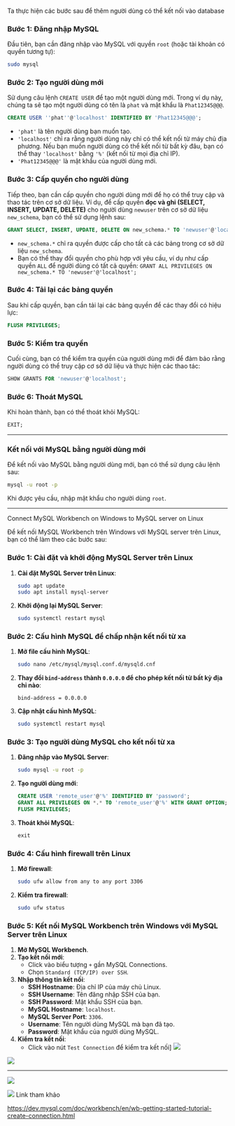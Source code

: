 Ta thực hiện các bước sau để thêm người dùng có thể kết nối vào database

### **Bước 1: Đăng nhập MySQL**
Đầu tiên, bạn cần đăng nhập vào MySQL với quyền `root` (hoặc tài khoản có quyền tương tự):

```bash
sudo mysql
```

### **Bước 2: Tạo người dùng mới**
Sử dụng câu lệnh `CREATE USER` để tạo một người dùng mới. Trong ví dụ này, chúng ta sẽ tạo một người dùng có tên là `phat` và mật khẩu là `Phat12345@@@`.

```sql
CREATE USER ''phat''@'localhost' IDENTIFIED BY 'Phat12345@@@';
```

- `'phat'` là tên người dùng bạn muốn tạo.
- `'localhost'` chỉ ra rằng người dùng này chỉ có thể kết nối từ máy chủ địa phương. Nếu bạn muốn người dùng có thể kết nối từ bất kỳ đâu, bạn có thể thay `'localhost'` bằng `'%'` (kết nối từ mọi địa chỉ IP).
- `'Phat12345@@@'` là mật khẩu của người dùng mới.

### **Bước 3: Cấp quyền cho người dùng**
Tiếp theo, bạn cần cấp quyền cho người dùng mới để họ có thể truy cập và thao tác trên cơ sở dữ liệu. Ví dụ, để cấp quyền **đọc và ghi (SELECT, INSERT, UPDATE, DELETE)** cho người dùng `newuser` trên cơ sở dữ liệu `new_schema`, bạn có thể sử dụng lệnh sau:

```sql
GRANT SELECT, INSERT, UPDATE, DELETE ON new_schema.* TO 'newuser'@'localhost';
```

- `new_schema.*` chỉ ra quyền được cấp cho tất cả các bảng trong cơ sở dữ liệu `new_schema`.
- Bạn có thể thay đổi quyền cho phù hợp với yêu cầu, ví dụ như cấp quyền `ALL` để người dùng có tất cả quyền: `GRANT ALL PRIVILEGES ON new_schema.* TO 'newuser'@'localhost';`

### **Bước 4: Tải lại các bảng quyền**
Sau khi cấp quyền, bạn cần tải lại các bảng quyền để các thay đổi có hiệu lực:

```sql
FLUSH PRIVILEGES;
```

### **Bước 5: Kiểm tra quyền**
Cuối cùng, bạn có thể kiểm tra quyền của người dùng mới để đảm bảo rằng người dùng có thể truy cập cơ sở dữ liệu và thực hiện các thao tác:

```sql
SHOW GRANTS FOR 'newuser'@'localhost';
```

### **Bước 6: Thoát MySQL**
Khi hoàn thành, bạn có thể thoát khỏi MySQL:

```sql
EXIT;
```

---

### **Kết nối với MySQL bằng người dùng mới**
Để kết nối vào MySQL bằng người dùng mới, bạn có thể sử dụng câu lệnh sau:

```bash
mysql -u root -p
```

Khi được yêu cầu, nhập mật khẩu cho người dùng `root`.

---


Connect MySQL Workbench on Windows to MySQL server on Linux

Để kết nối MySQL Workbench trên Windows với MySQL server trên Linux, bạn có thể làm theo các bước sau:

### Bước 1: Cài đặt và khởi động MySQL Server trên Linux
1. **Cài đặt MySQL Server trên Linux**:
   ```bash
   sudo apt update
   sudo apt install mysql-server
   ```
2. **Khởi động lại MySQL Server**:
   ```bash
   sudo systemctl restart mysql
   ```

### Bước 2: Cấu hình MySQL để chấp nhận kết nối từ xa
1. **Mở file cấu hình MySQL**:
   ```bash
   sudo nano /etc/mysql/mysql.conf.d/mysqld.cnf
   ```
2. **Thay đổi `bind-address` thành `0.0.0.0` để cho phép kết nối từ bất kỳ địa chỉ nào**:
   ```plaintext
   bind-address = 0.0.0.0
   ```
4. **Cập nhật cấu hình MySQL**:
   ```bash
   sudo systemctl restart mysql
   ```

### Bước 3: Tạo người dùng MySQL cho kết nối từ xa
1. **Đăng nhập vào MySQL Server**:
   ```bash
   sudo mysql -u root -p
   ```
2. **Tạo người dùng mới**:
   ```sql
   CREATE USER 'remote_user'@'%' IDENTIFIED BY 'password';
   GRANT ALL PRIVILEGES ON *.* TO 'remote_user'@'%' WITH GRANT OPTION;
   FLUSH PRIVILEGES;
   ```
3. **Thoát khỏi MySQL**:
   ```sql
   exit
   ```

### Bước 4: Cấu hình firewall trên Linux
1. **Mở firewall**:
   ```bash
   sudo ufw allow from any to any port 3306
   ```
2. **Kiểm tra firewall**:
   ```bash
   sudo ufw status
   ```

### Bước 5: Kết nối MySQL Workbench trên Windows với MySQL Server trên Linux
1. **Mở MySQL Workbench**.
2. **Tạo kết nối mới**:
   - Click vào biểu tượng `+` gần MySQL Connections.
   - Chọn `Standard (TCP/IP) over SSH`.
3. **Nhập thông tin kết nối**:
   - **SSH Hostname**: Địa chỉ IP của máy chủ Linux.
   - **SSH Username**: Tên đăng nhập SSH của bạn.
   - **SSH Password**: Mật khẩu SSH của bạn.
   - **MySQL Hostname**: `localhost`.
   - **MySQL Server Port**: `3306`.
   - **Username**: Tên người dùng MySQL mà bạn đã tạo.
   - **Password**: Mật khẩu của người dùng MySQL.
4. **Kiểm tra kết nối**:
   - Click vào nút `Test Connection` để kiểm tra kết nối]
![](https://img001.prntscr.com/file/img001/8nA7vX8RSe2BwTh0z2cn7A.png)


![](https://img001.prntscr.com/file/img001/BbhbigSJT0-FetzPyu_cwQ.png)

---


![](https://img001.prntscr.com/file/img001/u9L1zFLgSj2f26ZCXO_n1g.png)



![](https://img001.prntscr.com/file/img001/v5cRUFtKSauoXsq66n_x2A.png)
Link tham khảo

https://dev.mysql.com/doc/workbench/en/wb-getting-started-tutorial-create-connection.html


